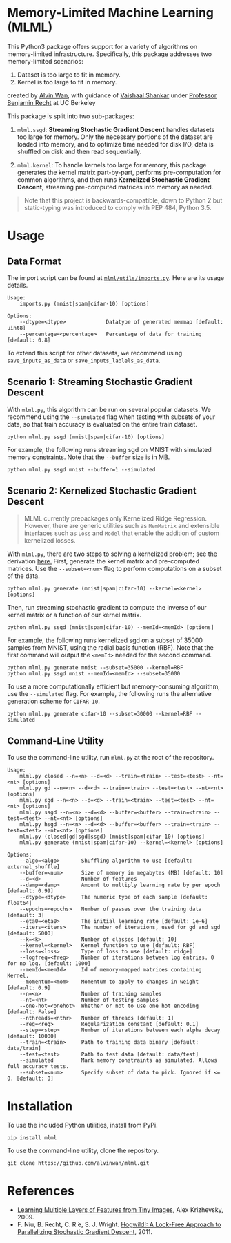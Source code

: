 # Memory-Limited Machine Learning (MLML)

This Python3 package offers support for a variety of algorithms on
memory-limited infrastructure. Specifically, this package addresses
two memory-limited scenarios:

1. Dataset is too large to fit in memory.
2. Kernel is too large to fit in memory.

created by [Alvin Wan](http://alvinwan.com), with guidance of 
[Vaishaal Shankar](http://vaishaal.com) under 
[Professor Benjamin Recht](https://people.eecs.berkeley.edu/~brecht/) 
at UC Berkeley

This package is split into two sub-packages:

1. `mlml.ssgd`: **Streaming Stochastic Gradient Descent** handles 
datasets too large for memory. Only the necessary portions of 
the dataset are loaded into memory, and to optimize time needed for
disk I/O, data is shuffled on disk and then read sequentially.

2. `mlml.kernel`: To handle kernels too large for memory, this package
generates the kernel matrix part-by-part, performs pre-computation
for common algorithms, and then runs **Kernelized Stochastic Gradient
Descent**, streaming pre-computed matrices into memory as needed.

> Note that this project is backwards-compatible, down to Python 2 but
static-typing was introduced to comply with PEP 484, Python 3.5.

# Usage

## Data Format

The import script can be found at [`mlml/utils/imports.py`](https://github.com/alvinwan/mlml/blob/master/mlml/utils/imports.py). 
Here are its usage details.

    Usage:
        imports.py (mnist|spam|cifar-10) [options]

    Options:
        --dtype=<dtype>             Datatype of generated memmap [default: uint8]
        --percentage=<percentage>   Percentage of data for training [default: 0.8]

To extend this script for other datasets, we recommend using `save_inputs_as_data`
or `save_inputs_lablels_as_data`.

## Scenario 1: Streaming Stochastic Gradient Descent

With `mlml.py`, this algorithm can be run on several popular datasets.
We recommend using the `--simulated` flag when testing with subsets of
your data, so that train accuracy is evaluated on the entire train
dataset.

    python mlml.py ssgd (mnist|spam|cifar-10) [options]
    
For example, the following runs streaming sgd on MNIST with simulated 
memory constraints. Note that the `--buffer` size is in MB.

    python mlml.py ssgd mnist --buffer=1 --simulated

## Scenario 2: Kernelized Stochastic Gradient Descent

> MLML currently prepackages only Kernelized Ridge Regression. However,
there are generic utilities such as `MemMatrix` and extensible interfaces
such as `Loss` and `Model` that enable the addition of custom kernelized 
losses.

With `mlml.py`, there are two steps to solving a kernelized problem; see
the derivation [here.](https://github.com/alvinwan/mlml/blob/master/files/ridgeregression.pdf)
First, generate the kernel matrix and pre-computed matrices. Use the
`--subset=<num>` flag to perform computations on a subset of the data.

    python mlml.py generate (mnist|spam|cifar-10) --kernel=<kernel> [options]

Then, run streaming stochastic gradient to compute the inverse of
our kernel matrix or a function of our kernel matrix.

    python mlml.py ssgd (mnist|spam|cifar-10) --memId=<memId> [options] 

For example, the following runs kernelized sgd on a subset of 35000
samples from MNIST, using the radial basis function (RBF). Note that
the first command will output the `<memId>` needed for the second
command.

    python mlml.py generate mnist --subset=35000 --kernel=RBF
    python mlml.py ssgd mnist --memId=<memId> --subset=35000

To use a more computationally efficient but memory-consuming algorithm,
use the `--simulated` flag. For example, the following runs the
alternative generation scheme for `CIFAR-10`.

    python mlml.py generate cifar-10 --subset=30000 --kernel=RBF --simulated

## Command-Line Utility

To use the command-line utility, run `mlml.py` at the root of the 
repository.

    Usage:
        mlml.py closed --n=<n> --d=<d> --train=<train> --test=<test> --nt=<nt> [options]
        mlml.py gd --n=<n> --d=<d> --train=<train> --test=<test> --nt=<nt> [options]
        mlml.py sgd --n=<n> --d=<d> --train=<train> --test=<test> --nt=<nt> [options]
        mlml.py ssgd --n=<n> --d=<d> --buffer=<buffer> --train=<train> --test=<test> --nt=<nt> [options]
        mlml.py hsgd --n=<n> --d=<d> --buffer=<buffer> --train=<train> --test=<test> --nt=<nt> [options]
        mlml.py (closed|gd|sgd|ssgd) (mnist|spam|cifar-10) [options]
        mlml.py generate (mnist|spam|cifar-10) --kernel=<kernel> [options]

    Options:
        --algo=<algo>       Shuffling algorithm to use [default: external_shuffle]
        --buffer=<num>      Size of memory in megabytes (MB) [default: 10]
        --d=<d>             Number of features
        --damp=<damp>       Amount to multiply learning rate by per epoch [default: 0.99]
        --dtype=<dtype>     The numeric type of each sample [default: float64]
        --epochs=<epochs>   Number of passes over the training data [default: 3]
        --eta0=<eta0>       The initial learning rate [default: 1e-6]
        --iters=<iters>     The number of iterations, used for gd and sgd [default: 5000]
        --k=<k>             Number of classes [default: 10]
        --kernel=<kernel>   Kernel function to use [default: RBF]
        --loss=<loss>       Type of loss to use [default: ridge]
        --logfreq=<freq>    Number of iterations between log entries. 0 for no log. [default: 1000]
        --memId=<memId>     Id of memory-mapped matrices containing Kernel.
        --momentum=<mom>    Momentum to apply to changes in weight [default: 0.9]
        --n=<n>             Number of training samples
        --nt=<nt>           Number of testing samples
        --one-hot=<onehot>  Whether or not to use one hot encoding [default: False]
        --nthreads=<nthr>   Number of threads [default: 1]
        --reg=<reg>         Regularization constant [default: 0.1]
        --step=<step>       Number of iterations between each alpha decay [default: 10000]
        --train=<train>     Path to training data binary [default: data/train]
        --test=<test>       Path to test data [default: data/test]
        --simulated         Mark memory constraints as simulated. Allows full accuracy tests.
        --subset=<num>      Specify subset of data to pick. Ignored if <= 0. [default: 0]

# Installation

To use the included Python utilities, install from PyPi.

    pip install mlml

To use the command-line utility, clone the repository.

    git clone https://github.com/alvinwan/mlml.git

# References

- [Learning Multiple Layers of Features from Tiny Images](https://www.cs.toronto.edu/~kriz/learning-features-2009-TR.pdf), Alex Krizhevsky, 2009.
- F. Niu, B. Recht, C. R ́e, S. J. Wright. [Hogwild!: A Lock-Free Approach to Parallelizing Stochastic Gradient Descent](https://people.eecs.berkeley.edu/~brecht/papers/hogwildTR.pdf), 2011.
